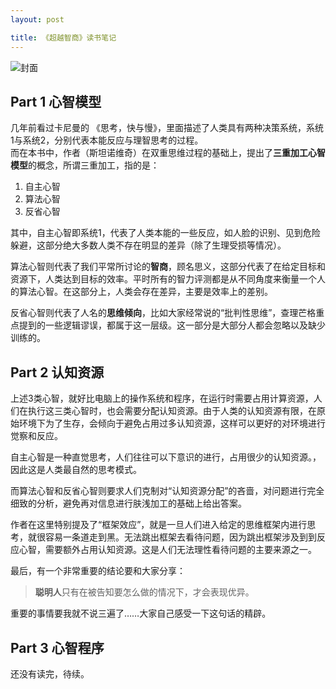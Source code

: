 ```yaml
---
layout: post

title: 《超越智商》读书笔记  
---
```


![封面](https://cloud.githubusercontent.com/assets/19260095/15631417/a6495854-259c-11e6-858c-4bcd033fb115.jpg)

## Part 1 心智模型

几年前看过卡尼曼的 《思考，快与慢》，里面描述了人类具有两种决策系统，系统1与系统2，分别代表本能反应与理智思考的过程。  
而在本书中，作者（斯坦诺维奇）在双重思维过程的基础上，提出了**三重加工心智模型**的概念，所谓三重加工，指的是：
  
1. 自主心智  
2. 算法心智  
3. 反省心智  

其中，自主心智即系统1，代表了人类本能的一些反应，如人脸的识别、见到危险躲避，这部分绝大多数人类不存在明显的差异（除了生理受损等情况）。  

算法心智则代表了我们平常所讨论的**智商**，顾名思义，这部分代表了在给定目标和资源下，人类达到目标的效率。平时所有的智力评测都是从不同角度来衡量一个人的算法心智。在这部分上，人类会存在差异，主要是效率上的差别。

反省心智则代表了人名的**思维倾向**，比如大家经常说的“批判性思维”，查理芒格重点提到的一些逻辑谬误，都属于这一层级。这一部分是大部分人都会忽略以及缺少训练的。


## Part 2 认知资源

上述3类心智，就好比电脑上的操作系统和程序，在运行时需要占用计算资源，人们在执行这三类心智时，也会需要分配认知资源。由于人类的认知资源有限，在原始环境下为了生存，会倾向于避免占用过多认知资源，这样可以更好的对环境进行觉察和反应。  

自主心智是一种直觉思考，人们往往可以下意识的进行，占用很少的认知资源。，因此这是人类最自然的思考模式。 

而算法心智和反省心智则要求人们克制对“认知资源分配”的吝啬，对问题进行完全细致的分析，避免再对信息进行肤浅加工的基础上给出答案。

作者在这里特别提及了“框架效应”，就是一旦人们进入给定的思维框架内进行思考，就很容易一条道走到黑。无法跳出框架去看待问题，因为跳出框架涉及到到反应心智，需要额外占用认知资源。这是人们无法理性看待问题的主要来源之一。

最后，有一个非常重要的结论要和大家分享：

> **聪明人**只有在被告知要怎么做的情况下，才会表现优异。

重要的事情要我就不说三遍了……大家自己感受一下这句话的精辟。


## Part 3 心智程序

还没有读完，待续。
